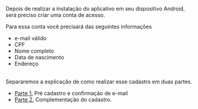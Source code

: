 Depois de realizar a instalação do aplicativo em seu dispositivo Android, será preciso criar uma conta de acesso.

Para essa conta você precisará das seguintes informações

- e-mail válido
- CPF
- Nome completo
- Data de nascimento
- Endereço<Br><br>

Separaremos a explicação de como realizar esse cadastro em duas partes.

- [Parte 1.](/ABT-%2D-app-Android/2.1.-Como-realizar-o-cadastro.-Parte-1) Pré cadastro e confirmação de e-mail
- [Parte 2.](/ABT-%2D-app-Android/2.2.-Como-realizar-o-cadastro?-Parte-2) Complementação do cadastro.
